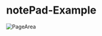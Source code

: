 # notePad-Example

![PageArea](https://user-images.githubusercontent.com/56879548/221031781-a37b757f-29cb-4af5-a78e-837bf19ed12b.jpg)
